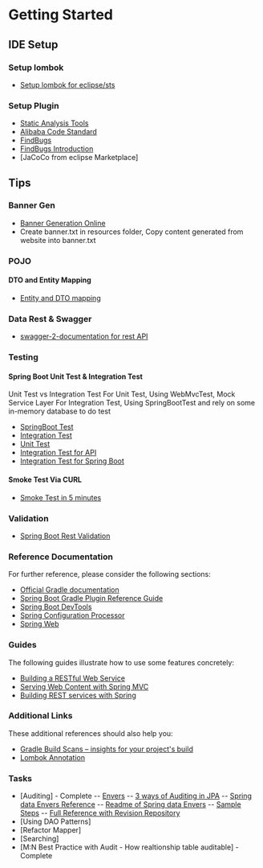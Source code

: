 # Getting Started

## IDE Setup

### Setup lombok

* [Setup lombok for eclipse/sts](http://codeomitted.com/setup-lombok-with-stseclipse-based-ide/)

### Setup Plugin

* [Static Analysis Tools](https://www.baeldung.com/java-static-analysis-tools)
* [Alibaba Code Standard](https://p3c.alibaba.com/plugin/eclipse/update)
* [FindBugs](http://findbugs.cs.umd.edu/eclipse)
* [FindBugs Introduction](https://www.baeldung.com/intro-to-findbugs)
* [JaCoCo from eclipse Marketplace]

## Tips

### Banner Gen

* [Banner Generation Online](https://devops.datenkollektiv.de/banner.txt/index.html)
* Create banner.txt in resources folder, Copy content generated from website into banner.txt


### POJO

#### DTO and Entity Mapping

* [Entity and DTO mapping](https://www.baeldung.com/entity-to-and-from-dto-for-a-java-spring-application)

### Data Rest & Swagger

* [swagger-2-documentation for rest API](https://www.baeldung.com/swagger-2-documentation-for-spring-rest-api)

### Testing

#### Spring Boot Unit Test & Integration Test

Unit Test vs Integration Test
For Unit Test, Using WebMvcTest, Mock Service Layer
For Integration Test, Using SpringBootTest and rely on some in-memory database to do test

* [SpringBoot Test](https://www.baeldung.com/spring-boot-testing)
* [Integration Test](https://www.baeldung.com/integration-testing-in-spring)
* [Unit Test](https://www.baeldung.com/junit-5)
* [Integration Test for API](https://www.baeldung.com/integration-testing-a-rest-api)
* [Integration Test for Spring Boot](https://dzone.com/articles/integration-testing-in-spring-boot-1)

#### Smoke Test Via CURL

* [Smoke Test in 5 minutes](https://assertible.com/blog/set-up-automated-smoke-tests-for-a-rest-api-in-5-minutes)

### Validation

* [Spring Boot Rest Validation](https://mkyong.com/spring-boot/spring-rest-validation-example/)

### Reference Documentation

For further reference, please consider the following sections:

* [Official Gradle documentation](https://docs.gradle.org)
* [Spring Boot Gradle Plugin Reference Guide](https://docs.spring.io/spring-boot/docs/2.2.4.RELEASE/gradle-plugin/reference/html/)
* [Spring Boot DevTools](https://docs.spring.io/spring-boot/docs/2.2.4.RELEASE/reference/htmlsingle/#using-boot-devtools)
* [Spring Configuration Processor](https://docs.spring.io/spring-boot/docs/2.2.4.RELEASE/reference/htmlsingle/#configuration-metadata-annotation-processor)
* [Spring Web](https://docs.spring.io/spring-boot/docs/2.2.4.RELEASE/reference/htmlsingle/#boot-features-developing-web-applications)

### Guides

The following guides illustrate how to use some features concretely:

* [Building a RESTful Web Service](https://spring.io/guides/gs/rest-service/)
* [Serving Web Content with Spring MVC](https://spring.io/guides/gs/serving-web-content/)
* [Building REST services with Spring](https://spring.io/guides/tutorials/bookmarks/)

### Additional Links

These additional references should also help you:

* [Gradle Build Scans – insights for your project's build](https://scans.gradle.com#gradle)
* [Lombok Annotation](https://nullbeans.com/the-ultimate-lombok-annotations-guide/)

### Tasks

* [Auditing]  - Complete
-- [Envers](https://hibernate.org/orm/envers/)
-- [3 ways of Auditing in JPA](https://www.baeldung.com/database-auditing-jpa)
-- [Spring data Envers Reference](https://docs.spring.io/spring-data/envers/docs/2.1.3.RELEASE/reference/html/)
-- [Readme of Spring data Envers](https://github.com/hygl/spring-data-envers)
-- [Sample Steps](https://github.com/rashidi/spring-data-envers-audit-entity)
-- [Full Reference with Revision Repository](https://github.com/spring-projects/spring-data-envers)
* [Using DAO Patterns]
* [Refactor Mapper]
* [Searching]
* [M:N Best Practice with Audit - How realtionship table auditable] - Complete
